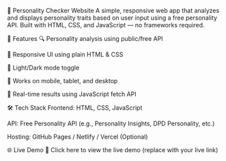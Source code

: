 🧠 Personality Checker Website
A simple, responsive web app that analyzes and displays personality traits based on user input using a free personality API. Built with HTML, CSS, and JavaScript — no frameworks required.

🚀 Features
🔍 Personality analysis using public/free API

🎨 Responsive UI using plain HTML & CSS

🌙 Light/Dark mode toggle

📱 Works on mobile, tablet, and desktop

🧪 Real-time results using JavaScript fetch API

🛠️ Tech Stack
Frontend: HTML, CSS, JavaScript

API: Free Personality API (e.g., Personality Insights, DPD Personality, etc.)

Hosting: GitHub Pages / Netlify / Vercel (Optional)

🌐 Live Demo
🔗 Click here to view the live demo (replace with your live link)
